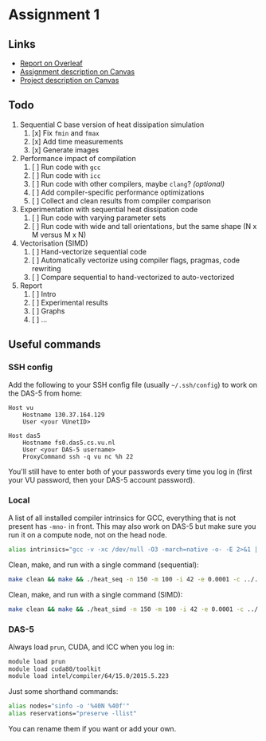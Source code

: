 # Assignment 1

## Links

- [Report on Overleaf](https://www.overleaf.com/project/6213a3b36b39b761e5202c98)
- [Assignment description on Canvas](https://canvas.uva.nl/courses/28739/files/folder/Assignments?preview=6182431)
- [Project description on Canvas](https://canvas.uva.nl/courses/28739/files/folder/Assignments?preview=6182439)

## Todo

1. Sequential C base version of heat dissipation simulation
   1. [x] Fix `fmin` and `fmax`
   2. [x] Add time measurements
   3. [x] Generate images
2. Performance impact of compilation
   1. [ ] Run code with `gcc`
   2. [ ] Run code with `icc`
   3. [ ] Run code with other compilers, maybe `clang`? _(optional)_
   4. [ ] Add compiler-specific performance optimizations
   5. [ ] Collect and clean results from compiler comparison
3. Experimentation with sequential heat dissipation code
   1. [ ] Run code with varying parameter sets
   2. [ ] Run code with wide and tall orientations, but the same shape (N x M versus M x N)
5. Vectorisation (SIMD)
   1. [ ] Hand-vectorize sequential code
   2. [ ] Automatically vectorize using compiler flags, pragmas, code rewriting
   3. [ ] Compare sequential to hand-vectorized to auto-vectorized
6. Report
   1. [ ] Intro
   2. [ ] Experimental results
   3. [ ] Graphs
   4. [ ] ...

## Useful commands

### SSH config

Add the following to your SSH config file (usually `~/.ssh/config`) to work on the DAS-5 from home:

```
Host vu
    Hostname 130.37.164.129
    User <your VUnetID>

Host das5
    Hostname fs0.das5.cs.vu.nl
    User <your DAS-5 username>
    ProxyCommand ssh -q vu nc %h 22
```

You'll still have to enter both of your passwords every time you log in (first your VU password, then your DAS-5 account password).

### Local

A list of all installed compiler intrinsics for GCC, everything that is not present has `-mno-` in front. This may also work on DAS-5 but make sure you run it on a compute node, not on the head node.

```bash
alias intrinsics="gcc -v -xc /dev/null -O3 -march=native -o- -E 2>&1 | grep -o -- '-m[-a-z0-9=]*'"
```

Clean, make, and run with a single command (sequential):

```bash
make clean && make && ./heat_seq -n 150 -m 100 -i 42 -e 0.0001 -c ../../images/pat1_100x150.pgm -t ../../images/pat1_100x150.pgm -r 1 -k 10 -L 0 -H 100
```

Clean, make, and run with a single command (SIMD):

```bash
make clean && make && ./heat_simd -n 150 -m 100 -i 42 -e 0.0001 -c ../../images/pat1_100x150.pgm -t ../../images/pat1_100x150.pgm -r 1 -k 10 -L 0 -H 100
```

### DAS-5

Always load `prun`, CUDA, and ICC when you log in:

```bash
module load prun
module load cuda80/toolkit
module load intel/compiler/64/15.0/2015.5.223
```

Just some shorthand commands:

```bash
alias nodes="sinfo -o '%40N %40f'"
alias reservations="preserve -llist"
```

You can rename them if you want or add your own.
